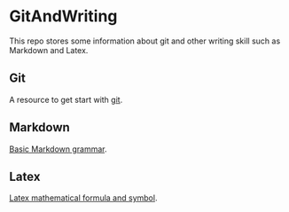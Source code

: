 # GitAndWriting
This repo stores some information about git and other writing skill such as Markdown and Latex.

## Git 
A resource to get start with [git](https://www.liaoxuefeng.com/wiki/0013739516305929606dd18361248578c67b8067c8c017b000).

## Markdown
[Basic Markdown grammar](https://github.com/younghz/Markdown).

## Latex
[Latex mathematical formula and symbol](https://blog.csdn.net/gsww404/article/details/78684278).
